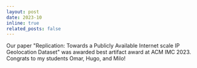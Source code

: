 ```yaml
---
layout: post
date: 2023-10 
inline: true
related_posts: false
---
```


Our paper "Replication: Towards a Publicly Available Internet scale IP Geolocation Dataset" was awarded best artifact award at ACM IMC 2023. Congrats to my students Omar, Hugo, and Milo!
